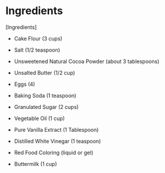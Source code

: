 # Ingredients 
[Ingredients]

  - Cake Flour (3 cups)

  - Salt (1/2 teaspoon) 

  - Unsweetened Natural Cocoa Powder (about 3 tablespoons)

  - Unsalted Butter (1/2 cup) 

  - Eggs (4)

  - Baking Soda (1 teaspoon)

  - Granulated Sugar (2 cups)

  - Vegetable Oil (1 cup)

  - Pure Vanilla Extract (1 Tablespoon)

  - Distilled White Vinegar (1 teaspoon)

  - Red Food Coloring (liquid or gel)

  - Buttermilk (1 cup)